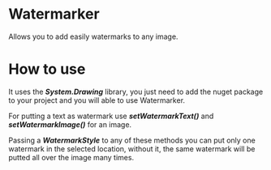 # Watermarker
Allows you to add easily watermarks to any image.

# How to use
It uses the ___System.Drawing___ library, you just need to add the nuget package to your project and you will able to use Watermarker.

For putting a text as watermark use ___setWatermarkText()___ and ___setWatermarkImage()___ for an image.

Passing a ***WatermarkStyle*** to any of these methods you can put only one watermark in the selected location, without it, the same watermark will be putted all over the image many times.

